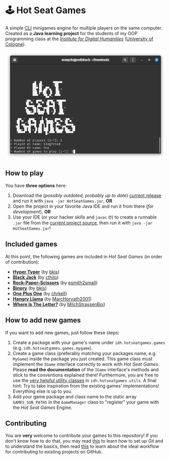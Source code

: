 # 🕹 Hot Seat Games

A simple [CLI](https://en.wikipedia.org/wiki/Command-line_interface) minigames engine for multiple players on the same computer. Created as a **Java learning project** for the students of my OOP programming class at the *[Institute for Digital Humanities](https://github.com/DH-Cologne)* ([University of Cologne](https://uni-koeln.de/)).

![screenshot](doc/screenshot.png)


## How to play

You have **three options** here:

1. Download the (*possibly outdated, probably up to date*) [current release](https://github.com/bkis/HotSeatGames/releases) and run it with `java -jar HotSeatGames.jar`, **OR**
2. Open the project in your favorite Java IDE and run it from there (*for development*), **OR**
3. Use your IDE (or your hacker skills and `javac` 🤓) to create a runnable `.jar` file from the [current project source](https://github.com/bkis/HotSeatGames/archive/main.zip), then run it with `java -jar HotSeatGames.jar`!


## Included games

At this point, the following games are included in *Hot Seat Games* (in order of contribution):

- **[Hyper Typer](https://github.com/bkis/HotSeatGames/tree/main/src/idh/hotseatgames/games/hypertyper)** (by [bkis](https://github.com/bkis))
- **[Black Jack](https://github.com/bkis/HotSeatGames/tree/main/src/idh/hotseatgames/games/blackjack)** (by [cthilo](https://github.com/cthilo))
- **[Rock-Paper-Scissors](https://github.com/bkis/HotSeatGames/tree/main/src/idh/hotseatgames/games/rockpaperscissors)** (by [esmith2smail](https://github.com/esmith2smail))
- **[Binory](https://github.com/bkis/HotSeatGames/tree/main/src/idh/hotseatgames/games/binory)** (by [bkis](https://github.com/bkis))
- **[One Plus One](https://github.com/bkis/HotSeatGames/tree/main/src/idh/hotseatgames/games/oneplusone)** (by [chrkell](https://github.com/chrkell))
- **[Hangry Llama](https://github.com/bkis/HotSeatGames/tree/main/src/idh/hotseatgames/games/hangryllama)** (by [MarcHorvath2001](https://github.com/MarcHorvath2001))
- **[Where Is The Letter?](https://github.com/bkis/HotSeatGames/tree/main/src/idh/hotseatgames/games/whereistheletter)** (by [MilchStrassenBoi](https://github.com/MilchStrassenBoi))


## How to add new games

If you want to add new games, just follow these steps:

1. Create a package with your game's name under `idh.hotseatgames.games` (e.g. `idh.hotseatgames.games.mygame`).
2. Create a game class (preferably matching your packages name, e.g. `MyGame`) inside the package you just created. This game class must implement the `IGame` interface correctly to work with *Hot Seat Games*. Please **read the documentation** of the `IGame` interface's methods and stick to the conventions explained there! Furthermore, you are free to use the [very helpful utility classes](https://github.com/bkis/HotSeatGames/tree/main/src/idh/hotseatgames/utils) in `idh.hotseatgames.utils`. A final hint: Try to take inspiration from the existing games' implementations! Everything else is up to you.
3. Add your game package and class name to the static array `GAMES_SUB_PATHS` in the `GameManager` class to "register" your game with the *Hot Seat Games* Engine.


## Contributing

You are **very** welcome to contribute your games to this repository! If you don't know how to do that, you may read [this](https://docs.github.com/en/github/getting-started-with-github/quickstart) to learn how to set up Git and to understand the basics, then read [this](https://github.com/susam/gitpr) to learn about the ideal workflow for contributing to existing projects on GitHub.
